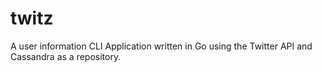 # twitz
A user information CLI Application written in Go using the Twitter API and Cassandra as a repository.
